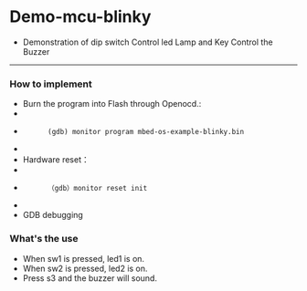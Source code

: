 # Demo-mcu-blinky

- Demonstration of dip switch Control led Lamp and Key Control the Buzzer

***

### How to implement
- Burn the program into Flash through Openocd.:
-
-			(gdb) monitor program mbed-os-example-blinky.bin
-
- Hardware reset：
-
-			（gdb）monitor reset init
-
- GDB debugging

### What's the use
- When sw1 is pressed, led1 is on.
- When sw2 is pressed, led2 is on.
- Press s3 and the buzzer will sound.

